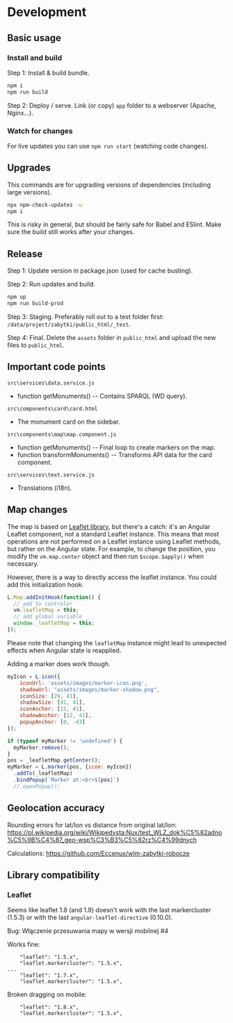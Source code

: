 Development
===========

Basic usage
-----------

### Install and build

Step 1: Install & build bundle.
```bash
npm i
npm run build
```
Step 2: Deploy / serve.
Link (or copy) `app` folder to a webserver (Apache, Nginx...).

### Watch for changes

For live updates you can use `npm run start` (watching code changes).

Upgrades
--------

This commands are for upgrading versions of dependencies (including large versions).
```bash
npx npm-check-updates -u
npm i
```
This is risky in general, but should be fairly safe for Babel and ESlint.
Make sure the build still works after your changes.

Release
-------
Step 1: Update version in package.json (used for cache busting).

Step 2: Run updates and build.
```bash
npm up
npm run build-prod
```

Step 3: Staging.
Preferably roll out to a test folder first: `/data/project/zabytki/public_html/_test`.

Step 4: Final.
Delete the `assets` folder in `public_html` and upload the new files to `public_html`.

Important code points
----------------------------------------
`src\services\data.service.js`
  - function getMonuments() -- Contains SPARQL (WD query).
    
`src\components\card\card.html`
  - The monument card on the sidebar.
    
`src\components\map\map.component.js`
  - function getMonuments() -- Final loop to create markers on the map.
  - function transformMonuments() -- Transforms API data for the card component.
    
`src\services\text.service.js`
  - Translations (i18n).

Map changes
----------------------------------------

The map is based on [Leaflet library](https://leafletjs.com/), but there's a catch: it's an Angular Leaflet component, not a standard Leaflet instance.
This means that most operations are not performed on a Leaflet instance using Leaflet methods, but rather on the Angular state.
For example, to change the position, you modify the `vm.map.center` object and then run `$scope.$apply()` when necessary.

However, there is a way to directly access the leaflet instance. You could add this initialization hook:

```js
L.Map.addInitHook(function() {
  // add to controler
  vm.leafletMap = this;
  // add global variable
  window._leafletMap = this;
});
```

Please note that changing the `leafletMap` instance might lead to unexpected effects when Angular state is reapplied.

Adding a marker does work though.
```js
myIcon = L.icon({
    iconUrl: 'assets/images/marker-icon.png',
    shadowUrl: "assets/images/marker-shadow.png",
    iconSize: [29, 41],
    shadowSize: [41, 41],
    iconAnchor: [15, 41],
    shadowAnchor: [12, 41],
    popupAnchor: [0, -43]
});

if (typeof myMarker != 'undefined') {
  myMarker.remove();
}
pos = _leafletMap.getCenter();
myMarker = L.marker(pos, {icon: myIcon})
  .addTo(_leafletMap)
  .bindPopup(`Marker at:<br>${pos}`)
  //.openPopup();
```

Geolocation accuracy
----------------------
Rounding errors for lat/lon vs distance from original lat/lon:
https://pl.wikipedia.org/wiki/Wikipedysta:Nux/test_WLZ_dok%C5%82adno%C5%9B%C4%87_geo-wsp%C3%B3%C5%82rz%C4%99dnych

Calculations:
https://github.com/Eccenux/wlm-zabytki-robocze

Library compatibility
--------------------------

### Leaflet

Seems like leaflet 1.8 (and 1.9) doesn't work with the last markercluster (1.5.3) 
or with the last `angular-leaflet-directive` (0.10.0).

Bug: Włączenie przesuwania mapy w wersji mobilnej #4

Works fine:
```
    "leaflet": "1.5.x",
    "leaflet.markercluster": "1.5.x",
...
    "leaflet": "1.7.x",
    "leaflet.markercluster": "1.5.x",
```

Broken dragging on mobile:
```
    "leaflet": "1.8.x",
    "leaflet.markercluster": "1.5.x",
```

